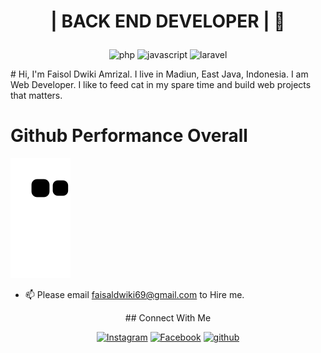 
# <p align="center">| BACK END DEVELOPER |  👋</p>
<p align="center"><img src="https://img.shields.io/badge/PHP-777BB4?style=for-the-badge&logo=php&logoColor=white" height="32px" alt="php">    <img src="https://img.shields.io/badge/JavaScript-323330?style=for-the-badge&logo=javascript&logoColor=F7DF1E" height="32px" alt="javascript"> <img src="https://laravel.com/img/logomark.min.svg" height="32px" alt="laravel">  </p>
# Hi, I'm Faisol Dwiki Amrizal. I live in Madiun, East Java, Indonesia. I am Web Developer. I like to feed cat in my spare time and build web projects that matters.

# Github Performance Overall
<!-- refer this: https://github.com/syahrizal-alisadikin -->
![mayankchaudhary26 snake gif](https://github.com/mayankchaudhary26/mayankchaudhary26/blob/output/github-contribution-grid-snake.svg)      
     
- 📫 Please email faisaldwiki69@gmail.com to Hire me.




<p align="center"> ## Connect With Me</p>
<p align="center"><a href="https://www.instagram.com/_tanahkubur" target="_blank"><img src="https://img.shields.io/badge/Instagram-%23E4405F.svg?&style=flat-square&logo=instagram&logoColor=white" height="32px" alt="Instagram"></a>
<a href="https://web.facebook.com/faisaldwikiamrizal/" target="_blank"><img src="https://img.shields.io/badge/Facebook-1877F2?style=for-the-badge&logo=facebook&logoColor=white" height="32px" alt="Facebook"></a>
<a href="https://github.com/pimphand" target="_blank"><img src="https://img.shields.io/badge/GitHub-100000?style=for-the-badge&logo=github&logoColor=white" height="32px" alt="github"></a></p>


